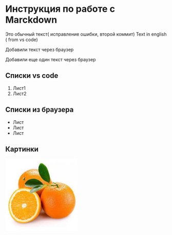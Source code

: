 # Инструкция по работе с Marckdown

Это обычный текст( исправление ошибки, второй коммит) Text in english ( from vs code)

Добавили текст через браузер

Добавили еще один текст через браузер

## Списки vs code

1. Лист1
2. Лист2

## Списки из браузера

- Лист
- Лист
- Лист

## Картинки

![orange](orange.jpg)
